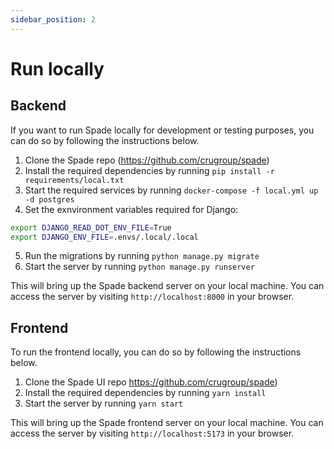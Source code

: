 ```yaml
---
sidebar_position: 2
---
```


# Run locally

## Backend

If you want to run Spade locally for development or testing purposes, you can do so by following the instructions below.

1. Clone the Spade repo (https://github.com/crugroup/spade)
2. Install the required dependencies by running `pip install -r requirements/local.txt`
3. Start the required services by running `docker-compose -f local.yml up -d postgres`
4. Set the exnvironment variables required for Django:
```bash
export DJANGO_READ_DOT_ENV_FILE=True
export DJANGO_ENV_FILE=.envs/.local/.local
```
5. Run the migrations by running `python manage.py migrate`
6. Start the server by running `python manage.py runserver`

This will bring up the Spade backend server on your local machine. You can access the server by visiting `http://localhost:8000` in your browser.

## Frontend

To run the frontend locally, you can do so by following the instructions below.

1. Clone the Spade UI repo https://github.com/crugroup/spade)
2. Install the required dependencies by running `yarn install`
3. Start the server by running `yarn start`

This will bring up the Spade frontend server on your local machine. You can access the server by visiting `http://localhost:5173` in your browser.